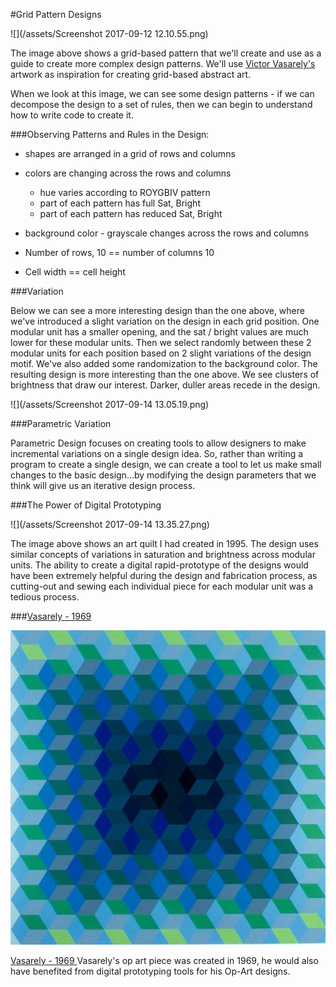 #Grid Pattern Designs

![](/assets/Screenshot 2017-09-12 12.10.55.png)

The image above shows a grid-based pattern that we'll create and use as a guide to create more complex design patterns.
We'll use [Victor Vasarely's](https://kdoore.gitbooks.io/cs1335/content/vasarely.html) artwork as inspiration for creating grid-based abstract art.

When we look at this image, we can see some design patterns - if we can decompose the design to a set of rules, then we can begin to understand how to write code to create it.

###Observing Patterns and Rules in the Design: 

- shapes are arranged in a grid of rows and columns
- colors are changing across the rows and columns
    - hue varies according to ROYGBIV pattern
    - part of each pattern has full Sat, Bright
    - part of each pattern has reduced Sat, Bright
    
- background color - grayscale changes across the rows and columns

- Number of rows, 10 == number of columns 10
- Cell width == cell height

###Variation

Below we can see a more interesting design than the one above, where we've introduced a slight variation on the design in each grid position.  One modular unit has a smaller opening, and the sat / bright values are much lower for these modular units. Then we select randomly between these 2 modular units for each position based on 2 slight variations of the design motif. We've also added some randomization to the background color.  The resulting design is more interesting than the one above.  We see clusters of brightness that draw our interest.  Darker, duller areas recede in the design.


![](/assets/Screenshot 2017-09-14 13.05.19.png)

###Parametric Variation

Parametric Design focuses on creating tools to allow designers to make incremental variations on a single design idea. So, rather than writing a program to create a single design, we can create a tool to let us make small changes to the basic design...by modifying the design parameters that we think will give us an iterative design process. 

###The Power of Digital Prototyping

![](/assets/Screenshot 2017-09-14 13.35.27.png)

The image above shows an art quilt I had created in 1995. The design uses similar concepts of variations in saturation and brightness across modular units.  The ability to create a digital rapid-prototype of the designs would have been extremely helpful during the design and fabrication process, as cutting-out and sewing each individual piece for each modular unit was a tedious process. 

###[Vasarely - 1969 ](http://ncartmuseum.org/art/detail/ion) 

![](/assets/6fe73513013035befd149054d160506c.jpg)

[Vasarely - 1969 ](http://ncartmuseum.org/art/detail/ion) 
Vasarely's op art piece was created in 1969, he would also have benefited from digital prototyping tools for his Op-Art designs. 
